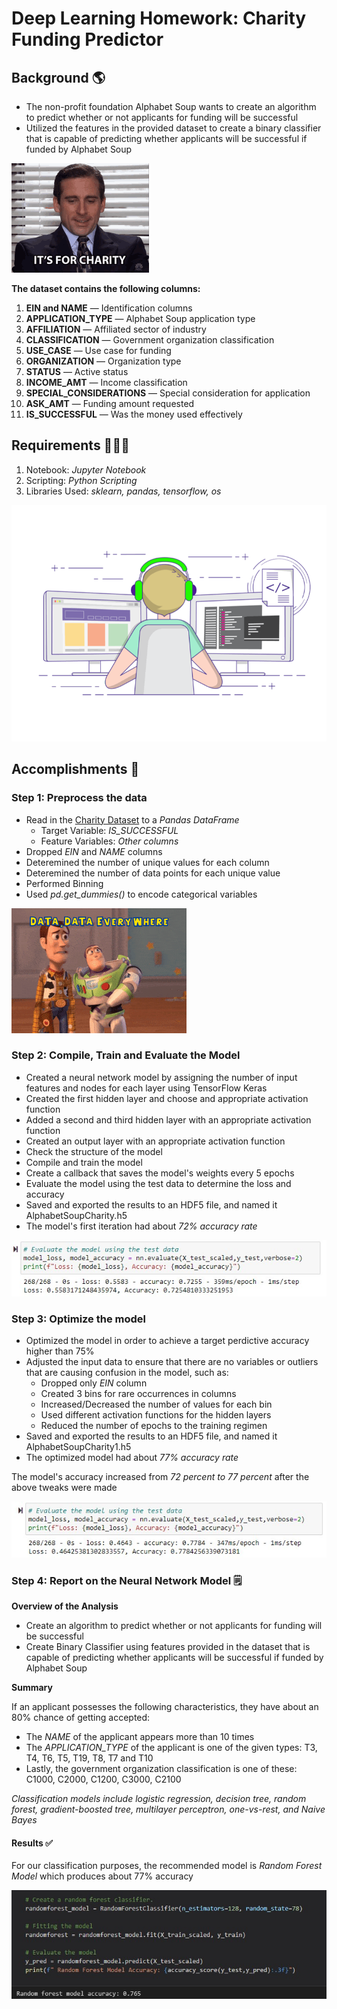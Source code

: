 # Deep Learning Homework: Charity Funding Predictor

## Background 🌎

- The non-profit foundation Alphabet Soup wants to create an algorithm to predict whether or not applicants for funding will be successful
- Utilized the features in the provided dataset to create a binary classifier that is capable of predicting whether applicants will be successful if funded by Alphabet Soup

![Charity Funding](/images/1.gif)

**The dataset contains the following columns:**

1. **EIN and NAME** — Identification columns
2. **APPLICATION_TYPE** — Alphabet Soup application type
3. **AFFILIATION** — Affiliated sector of industry
4. **CLASSIFICATION** — Government organization classification
5. **USE_CASE** — Use case for funding
6. **ORGANIZATION** — Organization type
7. **STATUS** — Active status
8. **INCOME_AMT** — Income classification
9. **SPECIAL_CONSIDERATIONS** — Special consideration for application
10. **ASK_AMT** — Funding amount requested
11. **IS_SUCCESSFUL** — Was the money used effectively

## Requirements 👩🏻‍💻

1. Notebook: *Jupyter Notebook*
2. Scripting: *Python Scripting*
3. Libraries Used: *sklearn, pandas, tensorflow, os*

![Coder](/images/2.gif)

## Accomplishments 🎯

### Step 1: Preprocess the data 

- Read in the [Charity Dataset](/Resources/charity_data.csv) to a *Pandas DataFrame* 
    - Target Variable: *IS_SUCCESSFUL*
    - Feature Variables: *Other columns*
- Dropped *EIN* and *NAME* columns
- Deteremined the number of unique values for each column
- Deteremined the number of data points for each unique value
- Performed Binning
- Used *pd.get_dummies()* to encode categorical variables

![DATA DATA](/images/3.gif)

### Step 2: Compile, Train and Evaluate the Model

- Created a neural network model by assigning the number of input features and nodes for each layer using TensorFlow Keras
- Created the first hidden layer and choose and appropriate activation function
- Added a second and third hidden layer with an appropriate activation function
- Created an output layer with an appropriate activation function
- Check the structure of the model
- Compile and train the model
- Create a callback that saves the model's weights every 5 epochs
- Evaluate the model using the test data to determine the loss and accuracy
- Saved and exported the results to an HDF5 file, and named it AlphabetSoupCharity.h5
- The model's first iteration had about *72% accuracy rate*

![Starter](/images/1.jpg)

### Step 3: Optimize the model

- Optimized the model in order to achieve a target perdictive accuracy higher than 75%
- Adjusted the input data to ensure that there are no variables or outliers that are causing confusion in the model, such as: 
    * Dropped only *EIN* column
    * Created 3 bins for rare occurrences in columns
    * Increased/Decreased the number of values for each bin
    * Used different activation functions for the hidden layers
    * Reduced the number of epochs to the training regimen
- Saved and exported the results to an HDF5 file, and named it AlphabetSoupCharity1.h5
- The optimized model had about *77% accuracy rate*

The model's accuracy increased from *72 percent to 77 percent* after the above tweaks were made

![Optimization](/images/2.jpg)

### Step 4: Report on the Neural Network Model 🗒️

**Overview of the Analysis**
- Create an algorithm to predict whether or not applicants for funding will be successful
- Create Binary Classifier using features provided in the dataset that is capable of predicting whether applicants will be successful if funded by Alphabet Soup

**Summary**

If an applicant possesses the following characteristics, they have about an 80% chance of getting accepted:

- The *NAME* of the applicant appears more than 10 times
- The *APPLICATION_TYPE* of the applicant is one of the given types: T3, T4, T6, T5, T19, T8, T7 and T10
- Lastly, the government organization classification is one of these: C1000, C2000, C1200, C3000, C2100

*Classification models include logistic regression, decision tree, random forest, gradient-boosted tree, multilayer perceptron, one-vs-rest, and Naive Bayes*

#### Results ✅

For our classification purposes, the recommended model is *Random Forest Model* which produces about 77% accuracy

![Random Forest](/images/3.jpg)






